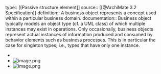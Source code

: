 type:: [[Passive structure element]]
source:: [[@ArchiMate 3.2 Specification]]
definition:: A business object represents a concept used within a particular business domain.
documentation:: Business object typically models an object type (cf. a UML class) of which multiple instances may exist in operations. Only occasionally, business objects represent actual instances of information produced and consumed by behavior elements such as business processes. This is in particular the case for singleton types; i.e., types that have only one instance.

-
- ![image.png](../assets/image_1689414682781_0.png)
- ![image.png](../assets/image_1689414700540_0.png)